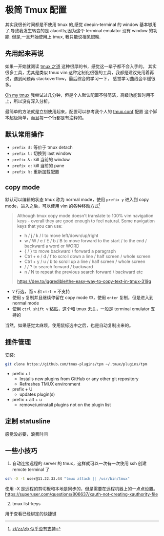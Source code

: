 # 极简 Tmux 配置

其实我很长时间都是不使用 tmux 的,感觉 deepin-terminal 的 window 基本够用了,导致我发生转变的是 alacritty,因为这个 terminal emulator 没有 window 的功能.
但是,一旦开始使用上 tmux, 我只能说相见恨晚.

## 先用起来再说
如果一开始就阅读 [tmux 之道](https://leanpub.com/the-tao-of-tmux/read) 这种很厚的书，感觉这一辈子都不会入手的。
其实很多工具，尤其是类似 tmux vim 这种定制化很强的工具，我都是建议先用着再说，遇到问题再 stackoverflow，最后综合的学习一下，
感觉学习曲线会平缓很多。

[Oh my tmux](https://github.com/gpakosz/.tmux) 我尝试过几分钟，但是个人默认配置不够简洁，高级功能暂时用不上，所以没有深入分析。

最简单的方法就是立刻使用起来，配置可以参考我个人的 [tmux.conf](https://github.com/Martins3/My-Linux-Config/blob/master/scripts/tmux.conf) 配置
这个脚本超级简单，而且每一个行都是有注释的。

## 默认常用操作
- `prefix d` : 等价于 tmux detach
- `prefix l` : 切换到 last window
- `prefix &` : kill 当前的 window
- `prefix x` : kill 当前的 pane
- `prefix R` : 重新加载配置

## copy mode
默认可以编辑的状态 tmux 称为 normal mode，使用 `prefix y` 进入到 copy mode，进入之后，可以使用 vim 的各种移动方式[^1]

> Although tmux copy mode doesn't translate to 100% vim navigation keys - overall they are good enough to feel natural. Some navigation keys that you can use:
> - h / j / k / l to move left/down/up/right
> - w / W / e / E / b / B to move forward to the start / to the end / backward a word or WORD
> - { / } to move backward / forward a paragraph
> - Ctrl + e / d / f to scroll down a line / half screen / whole screen
> - Ctrl + y / u / b to scroll up a line / half screen / whole screen
> - / / ? to search forward / backward
> - n / N to repeat the previous search forward / backward
> etc
>
>  https://dev.to/iggredible/the-easy-way-to-copy-text-in-tmux-319g

- `V` 行选，而 `v` 和 `ctrl-v` 不支持
- 使用 `y` 复制并且继续停留在 copy mode 中，使用 `enter` 复制，但是进入到 normal mode
- 使用 `ctrl shift v` 粘贴，这个和 tmux 无关，一般是 terminal emulator 支持的

当然，如果感觉太麻烦，使用鼠标选中之后，也是自动复制出来的。

<!-- 嵌套 tmux 的赋值粘贴好诡异啊，需要 y 然后 enter 才可以 -->
<!-- 也许可以 hacking alacritty, 让其直接运行 ssh -t tmux remote 的行为从而避免 tmux 嵌套 -->

## 插件管理

安装:
```sh
git clone https://github.com/tmux-plugins/tpm ~/.tmux/plugins/tpm
```

- prefix + I
  - Installs new plugins from GitHub or any other git repository
  - Refreshes TMUX environment
- prefix + U
  - updates plugin(s)
- prefix + alt + u
  - remove/uninstall plugins not on the plugin list

## 定制 statusline
感觉没必要，浪费时间

## 一些小技巧

1. 自动连接远程的 server 的 tmux，这样就可以一次有一次使用 ssh 创建 remote terminal 了
```sh
ssh -X -t user@11.22.33.44 "tmux attach || /usr/bin/tmux"
```

使用 -X 是远程的剪切板和本地是同步的，但是需要在远程机器上的一点点设置。
https://superuser.com/questions/806637/xauth-not-creating-xauthority-file

2. tmux list-keys

用于查看已经绑定的快捷键

<script src="https://utteranc.es/client.js" repo="Martins3/My-Linux-Config" issue-term="url" theme="github-light" crossorigin="anonymous" async> </script>

[^1]: [zt/zz/zb 似乎没有支持](https://www.reddit.com/r/tmux/comments/5yoh1q/is_there_a_hack_to_have_vi_ztzzzb_in_copy_mode/)
